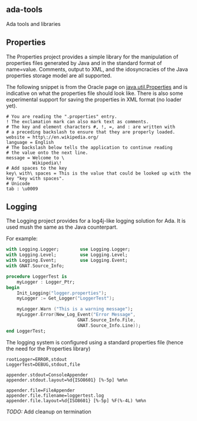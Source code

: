 ada-tools
---------

Ada tools and libraries

## Properties

The Properties project provides a simple library for the manipulation of
properties files generated by Java and in the standard format of name=value.
Comments, output to XML, and the idosyncracies of the Java properties
storage model are all supported.

The following snippet is from the Oracle page on [java.util.Properties](http://docs.oracle.com/javase/7/docs/api/java/util/Properties.html) and is indicative on what the properties file should look like. There is also some experimental support for saving the properties in XML format (no loader yet).

```
# You are reading the ".properties" entry.
! The exclamation mark can also mark text as comments.
# The key and element characters #, !, =, and : are written with
# a preceding backslash to ensure that they are properly loaded.
website = http\://en.wikipedia.org/
language = English
# The backslash below tells the application to continue reading
# the value onto the next line.
message = Welcome to \
          Wikipedia\!
# Add spaces to the key
key\ with\ spaces = This is the value that could be looked up with the key "key with spaces".
# Unicode
tab : \u0009
```

## Logging

The Logging project provides for a log4j-like logging solution for Ada. It is used mush the same as the Java counterpart.

For example:

```ada
with Logging.Logger;        use Logging.Logger;
with Logging.Level;         use Logging.Level;
with Logging.Event;         use Logging.Event;
with GNAT.Source_Info;

procedure LoggerTest is
    myLogger : Logger_Ptr;
begin
    Init_Logging("logger.properties");
    myLogger := Get_Logger("LoggerTest");

    myLogger.Warn ("This is a warning message");
    myLogger.Error(New_Log_Event("Error Message",
                           GNAT.Source_Info.File,
                           GNAT.Source_Info.Line));
end LoggerTest;
```

The logging system is configured using a standard properties file (hence the need for the Properties library)

```properties
rootLogger=ERROR,stdout
LoggerTest=DEBUG,stdout,file

appender.stdout=ConsoleAppender
appender.stdout.layout=%d{ISO8601} [%-5p] %m%n

appender.file=FileAppender
appender.file.filename=loggertest.log
appender.file.layout=%d{ISO8601} [%-5p] %F(%-4L) %m%n
```
*TODO:* Add cleanup on termination


